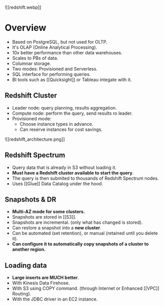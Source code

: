 ![[redshift.webp]]

# Overview

- Based on PostgreSQL, but not used for OLTP.
- It's OLAP (Online Analytical Processing).
- 10x better performance than other data warehouses.
- Scales to PBs of data.
- Columnar storage.
- Two modes: Provisioned and Serverless.
- SQL interface for performing queries.
- BI tools such as [[Quicksight]] or Tableau integate with it.

## Redshift Cluster

- Leader node: query planning, results aggregation.
- Compute node: perform the query, send results ro leader.
- Provisioned mode:
  - Choose instance types in advance.
  - Can reserve instances for cost savings.

![[redshift_architecture.png]]

## Redshift Spectrum

- Query data that is already in S3 without loading it.
- **Must have a Redshift cluster available to start the query**.
- The query is then submited to thousands of Redshift Spectrum nodes.
- Uses [[Glue]] Data Catalog under the hood.

## Snapshots & DR

- **Multi-AZ mode for some clusters.**
- Snapshots are stored in [[S3]].
- Snapshots are incremental. (only what has changed is stored).
- Can restore a snapshot into a **new cluster**.
- Can be automated (set retention), or manual (retained until you delete it).
- **Can configure it to automatically copy snapshots of a cluster to another region.**

## Loading data

- **Large inserts are MUCH better**.
- With Kinesis Data Firehose.
- With S3 using COPY command. (through Internet or Enhanced [[VPC]] Routing).
- With the JDBC driver in an EC2 instance.
